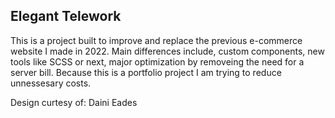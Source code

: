 ## Elegant Telework

This is a project built to improve and replace the previous e-commerce website I made in 2022. Main differences include, custom components, new tools like SCSS or next, major optimization by removeing the need for a server bill. Because this is a portfolio project I am trying to reduce unnessesary costs.

Design curtesy of: Daini Eades
